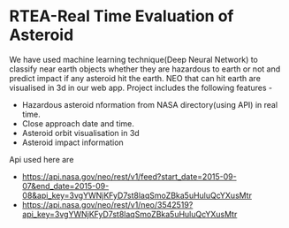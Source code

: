# RTEA-Real Time Evaluation of Asteroid

We have used machine learning technique(Deep Neural Network) to classify near earth objects whether they are hazardous to earth or not and predict impact if any asteroid hit the earth.
NEO that can hit earth are visualised in 3d in our web app.
Project includes the following features - 
 - Hazardous asteroid nformation from NASA directory(using API) in real time.
 - Close approach date and time.
 - Asteroid orbit visualisation in 3d
 - Asteroid impact information

Api used here are 
- https://api.nasa.gov/neo/rest/v1/feed?start_date=2015-09-07&end_date=2015-09-08&api_key=3vgYWNjKFyD7st8laqSmoZBka5uHuluQcYXusMtr
- https://api.nasa.gov/neo/rest/v1/neo/3542519?api_key=3vgYWNjKFyD7st8laqSmoZBka5uHuluQcYXusMtr
